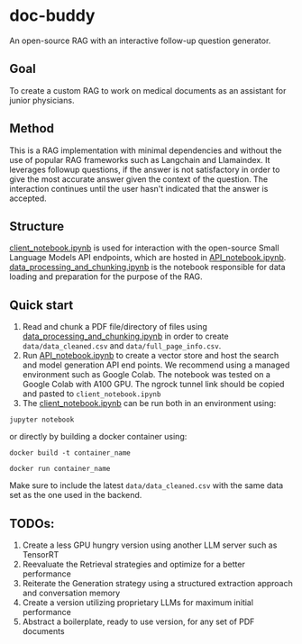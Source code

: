 # doc-buddy
An open-source RAG with an interactive follow-up question generator.

## Goal
To create a custom RAG to work on medical documents as an assistant for junior physicians.


## Method
This is a RAG implementation with minimal dependencies and without the use of popular RAG frameworks such as Langchain and Llamaindex. It leverages followup questions, if the
answer is not satisfactory in order to give the most accurate answer given the context of the question. The interaction continues until the user hasn't indicated that the answer
is accepted.

## Structure

[client_notebook.ipynb](https://github.com/SimplyVlad/doc-buddy/blob/main/client_notebook.ipynb) is used for interaction with the open-source Small Language Models API endpoints, which are hosted in
[API_notebook.ipynb](https://github.com/SimplyVlad/doc-buddy/blob/main/backend/API_notebook.ipynb).
[data_processing_and_chunking.ipynb](https://github.com/SimplyVlad/doc-buddy/blob/main/data_preparation/data_processing_and_chunking.ipynb) is the notebook responsible for data loading and preparation for the purpose of the RAG.


## Quick start

1. Read and chunk a PDF file/directory of files using [data_processing_and_chunking.ipynb](https://github.com/SimplyVlad/doc-buddy/blob/main/data_preparation/data_processing_and_chunking.ipynb) in order to create ```data/data_cleaned.csv``` and ```data/full_page_info.csv```.
2. Run [API_notebook.ipynb](https://github.com/SimplyVlad/doc-buddy/blob/main/backend/API_notebook.ipynb) to create a vector store and host the search and model generation API end points. We recommend using a managed environment such as Google Colab. The notebook was tested on a
Google Colab with A100 GPU. The ngrock tunnel link should be copied and pasted to ```client_notebook.ipynb```
3. The [client_notebook.ipynb](https://github.com/SimplyVlad/doc-buddy/blob/main/client_notebook.ipynb) can be run both in an environment using: 
```lang=bash 
jupyter notebook
``` 
or directly by building a docker container using:
```lang=bash
docker build -t container_name
```
```lang=bash
docker run container_name
```
Make sure to include the latest ```data/data_cleaned.csv``` with the same data set as the one used in the backend.

## TODOs:

1. Create a less GPU hungry version using another LLM server such as TensorRT
2. Reevaluate the Retrieval strategies and optimize for a better performance
3. Reiterate the Generation strategy using a structured extraction approach and conversation memory
4. Create a version utilizing proprietary LLMs for maximum initial performance
5. Abstract a boilerplate, ready to use version, for any set of PDF documents